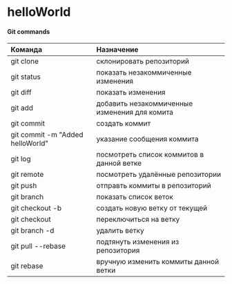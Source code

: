# helloWorld

#### Git commands

| Команда | Назначение |
| :------- | :---------- |
| git clone <repository> | склонировать репозиторий |
| git status | показать незакоммиченные изменения |
| git diff | показать изменения |
| git add <filename> | добавить незакоммиченные изменения для комита |
| git commit | создать коммит |
| git commit -m "Added helloWorld" | указание сообщения коммита |
| git log | посмотреть список коммитов в данной ветке |
| git remote | посмотреть удалённые репозитории |
| git push <repository> <branch> | отправть коммиты в репозиторий |
| git branch | показать список веток |
| git checkout -b <NAME> | создать новую ветку от текущей |
| git checkout <NAME> | переключиться на ветку |
| git branch -d <branch> | удалить ветку |
| git pull --rebase <repository> <branch> | подтянуть изменения из репозитория |
| git rebase <branch> | вручную изменить коммиты данной ветки |
